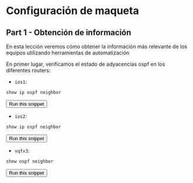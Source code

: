 # Configuración de maqueta
## Part 1 - Obtención de información

En esta lección veremos cómo obtener la información más relevante de los equipos utilizando herramientas de automatización

En primer lugar, verificamos el estado de adyacencias ospf en los diferentes routers:
* `ios1`:
```
show ip ospf neighbor
```
<button type="button" class="btn btn-primary btn-sm" onclick="runSnippetInTab('ios1', this)">Run this snippet</button>

* `ios2`:
```
show ip ospf neighbor
```
<button type="button" class="btn btn-primary btn-sm" onclick="runSnippetInTab('ios2', this)">Run this snippet</button>

* `vqfx3`:
```
show ospf neighbor
```
<button type="button" class="btn btn-primary btn-sm" onclick="runSnippetInTab('vqfx3', this)">Run this snippet</button>

